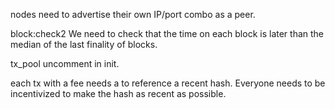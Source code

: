nodes need to advertise their own IP/port combo as a peer.


block:check2
We need to check that the time on each block is later than the median of the last finality of blocks.



tx_pool uncomment in init.


each tx with a fee needs a to reference a recent hash. Everyone needs to be incentivized to make the hash as recent as possible.